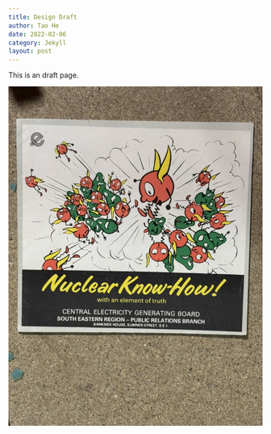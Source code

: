 ```yaml
---
title: Design Draft
author: Tao He
date: 2022-02-06
category: Jekyll
layout: post
---
```


This is an draft page.



![8104373B-4313-4D43-8872-9B1BC6A267F9_1_105_c](assets/8104373B-4313-4D43-8872-9B1BC6A267F9_1_105_c-3971228.jpeg)
